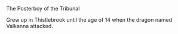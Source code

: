 The Posterboy of the Tribunal

Grew up in Thistlebrook until the age of 14 when the dragon named Valkanna attacked. 